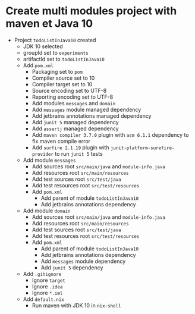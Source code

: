 # Create multi modules project with maven et Java 10

* Project `todoListInJava10` created
    * JDK 10 selected
    * groupId set to `experiments`
    * artifactId set to `todoListInJava10`
    * Add `pom.xml`
        * Packaging set to `pom`
        * Compiler source set to 10
        * Compiler target set to 10
        * Source encoding set to UTF-8
        * Reporting encoding set to UTF-8
        * Add modules `messages` and `domain`
        * Add `messages` module managed dependency
        * Add jetbrains annotations managed dependency
        * Add `junit 5` managed dependency
        * Add `assertj` managed dependency
        * Add `maven compiler 3.7.0` plugin with `asm 6.1.1` dependency to fix maven compile error
        * Add `surfire 2.1.19` plugin with `junit-platform-surefire-provider` to run `junit 5` tests
    * Add module `messages`
        * Add sources root `src/main/java` and `module-info.java`
        * Add resources root `src/main/resources`
        * Add test sources root `src/test/java`
        * Add test resources root `src/test/resources`
        * Add `pom.xml`
            * Add parent of module `todoListInJava10`
            * Add jetbrains annotations dependency
    * Add module `domain`
        * Add sources root `src/main/java` and `module-info.java`
        * Add resources root `src/main/resources`
        * Add test sources root `src/test/java`
        * Add test resources root `src/test/resources`
        * Add `pom.xml`
            * Add parent of module `todoListInJava10`
            * Add jetbrains annotations dependency
            * Add `messages` module dependency
            * Add `junit 5` dependency
    * Add `.gitignore`
        * Ignore `target`
        * Ignore `.idea`
        * Ignore `*.iml`
    * Add `default.nix`
        * Run maven with JDK 10 in `nix-shell`
